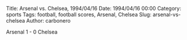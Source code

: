 Title: Arsenal vs. Chelsea, 1994/04/16
Date: 1994/04/16 00:00
Category: sports
Tags: football, football scores, Arsenal, Chelsea
Slug: arsenal-vs-chelsea
Author: carbonero


Arsenal 1 - 0 Chelsea
